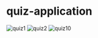# quiz-application

![quiz1](https://user-images.githubusercontent.com/72809673/118926971-bf26fd80-b95e-11eb-95db-5ac3abfd3087.jpg)
![quiz2](https://user-images.githubusercontent.com/72809673/118926987-c5b57500-b95e-11eb-83a1-8284da9949d3.jpg)
![quiz10](https://user-images.githubusercontent.com/72809673/118927009-cfd77380-b95e-11eb-8612-e60578e37024.jpg)
